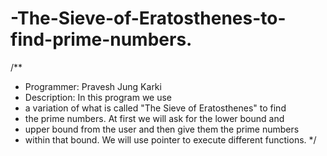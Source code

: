 # -The-Sieve-of-Eratosthenes-to-find-prime-numbers.
/**
 * Programmer: Pravesh Jung Karki
 * Description: In this program  we use
 * a variation of what is called "The Sieve of Eratosthenes" to find
 * the prime numbers. At first we will ask for the lower bound and
 * upper bound from the user and then give them the prime numbers
 * within that bound. We will use pointer to execute different functions.
 */
